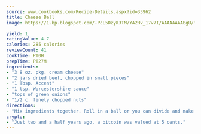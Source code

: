 ```yaml
---
source: www.cookbooks.com/Recipe-Details.aspx?id=33962
title: Cheese Ball
image: https://1.bp.blogspot.com/-PcL5DzyK3TM/YA2Hv_17v7I/AAAAAAAABgU/fyHeesSth_IZW9mL5lk6GxJO8cW8ksrGACLcBGAsYHQ/s320/12.png

yield: 1
ratingValue: 4.7
calories: 285 calories
reviewCount: 41
cookTime: PT0H
prepTime: PT27M
ingredients:
- "3 8 oz. pkg. cream cheese"
- "2 jars dried beef, chopped in small pieces"
- "1 Tbsp. Accent"
- "1 tsp. Worcestershire sauce"
- "tops of green onions"
- "1/2 c. finely chopped nuts"
directions:
- "Mix ingredients together. Roll in a ball or you can divide and make 2 balls. Roll in the chopped nuts."
crypto:
- "Just two and a half years ago, a bitcoin was valued at 5 cents."
---
```

